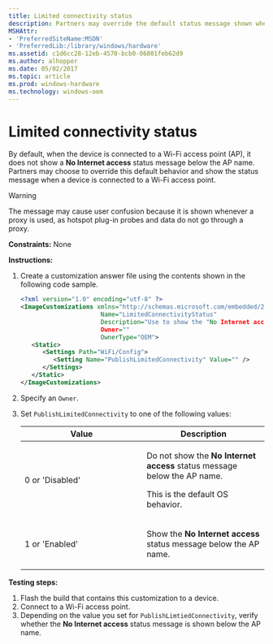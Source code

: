 ```yaml
---
title: Limited connectivity status
description: Partners may override the default status message shown when a device is connected to a Wi-Fi access point.
MSHAttr:
- 'PreferredSiteName:MSDN'
- 'PreferredLib:/library/windows/hardware'
ms.assetid: c1d6cc28-12eb-4570-bcb0-06801feb62d9
ms.author: alhopper
ms.date: 05/02/2017
ms.topic: article
ms.prod: windows-hardware
ms.technology: windows-oem
---
```

# Limited connectivity status

By default, when the device is connected to a Wi-Fi access point (AP), it does not show a **No Internet access** status message below the AP name. Partners may choose to override this default behavior and show the status message when a device is connected to a Wi-Fi access point.

> [!Warning]
> The message may cause user confusion because it is shown whenever a proxy is used, as hotspot plug-in probes and data do not go through a proxy.

<a href="" id="constraints---none"></a>**Constraints:** None

<a href="" id="instructions-"></a>**Instructions:**

1. Create a customization answer file using the contents shown in the following code sample.

   ```XML
   <?xml version="1.0" encoding="utf-8" ?>
   <ImageCustomizations xmlns="http://schemas.microsoft.com/embedded/2004/10/ImageUpdate"
                         Name="LimitedConnectivityStatus"
                         Description="Use to show the "No Internet access" status in the Wi-Fi settings page when connectivity is limited."
                         Owner=""
                         OwnerType="OEM">
      <Static>
         <Settings Path="WiFi/Config">
            <Setting Name="PublishLimitedConnectivity" Value="" />
         </Settings>
      </Static>
   </ImageCustomizations>
   ```

1. Specify an `Owner`.
1. Set `PublishLimitedConnectivity` to one of the following values:

    <table>
    <colgroup>
    <col width="50%" />
    <col width="50%" />
    </colgroup>
    <thead>
    <tr class="header">
    <th>Value</th>
    <th>Description</th>
    </tr>
    </thead>
    <tbody>
    <tr class="odd">
    <td><p>0 or 'Disabled'</p></td>
    <td><p>Do not show the <strong>No Internet access</strong> status message below the AP name.</p>
    <p>This is the default OS behavior.</p></td>
    </tr>
    <tr class="even">
    <td><p>1 or 'Enabled'</p></td>
    <td><p>Show the <strong>No Internet access</strong> status message below the AP name.</p></td>
    </tr>
    </tbody>
    </table>

<a href="" id="testing-steps-"></a>**Testing steps:**

1. Flash the build that contains this customization to a device.
1. Connect to a Wi-Fi access point.
1. Depending on the value you set for `PublishLimtiedConnectivity`, verify whether the **No Internet access** status message is shown below the AP name.